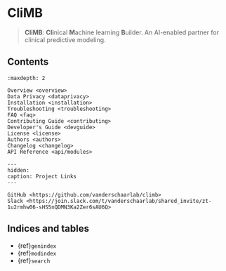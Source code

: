 # CliMB

> **CliMB**: **Cli**nical **M**achine learning **B**uilder. An AI-enabled partner for clinical predictive modeling.



## Contents

```{toctree}
:maxdepth: 2

Overview <overview>
Data Privacy <dataprivacy>
Installation <installation>
Troubleshooting <troubleshooting>
FAQ <faq>
Contributing Guide <contributing>
Developer's Guide <devguide>
License <license>
Authors <authors>
Changelog <changelog>
API Reference <api/modules>
```

```{toctree}
---
hidden:
caption: Project Links
---

GitHub <https://github.com/vanderschaarlab/climb>
Slack <https://join.slack.com/t/vanderschaarlab/shared_invite/zt-1u2rmhw06-sHS5nQDMN3Ka2Zer6sAU6Q>
```



## Indices and tables

* {ref}`genindex`
* {ref}`modindex`
* {ref}`search`



[Sphinx]: http://www.sphinx-doc.org/
[Markdown]: https://daringfireball.net/projects/markdown/
[reStructuredText]: http://www.sphinx-doc.org/en/master/usage/restructuredtext/basics.html
[MyST]: https://myst-parser.readthedocs.io/en/latest/
